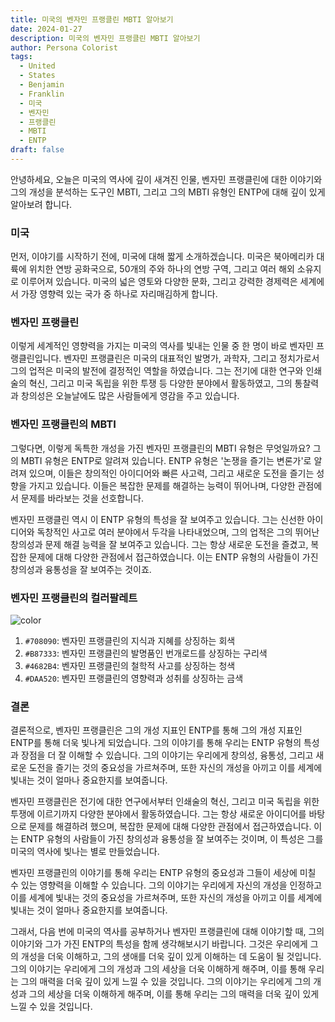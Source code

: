 ```yaml
---
title: 미국의 벤자민 프랭클린 MBTI 알아보기
date: 2024-01-27
description: 미국의 벤자민 프랭클린 MBTI 알아보기
author: Persona Colorist
tags:
  - United
  - States
  - Benjamin
  - Franklin
  - 미국
  - 벤자민
  - 프랭클린
  - MBTI
  - ENTP
draft: false
---
```

안녕하세요, 오늘은 미국의 역사에 깊이 새겨진 인물, 벤자민 프랭클린에 대한 이야기와 그의 개성을 분석하는 도구인 MBTI, 그리고 그의 MBTI 유형인 ENTP에 대해 깊이 있게 알아보려 합니다.

### 미국
먼저, 이야기를 시작하기 전에, 미국에 대해 짧게 소개하겠습니다. 미국은 북아메리카 대륙에 위치한 연방 공화국으로, 50개의 주와 하나의 연방 구역, 그리고 여러 해외 소유지로 이루어져 있습니다. 미국의 넓은 영토와 다양한 문화, 그리고 강력한 경제력은 세계에서 가장 영향력 있는 국가 중 하나로 자리매김하게 합니다.

### 벤자민 프랭클린
이렇게 세계적인 영향력을 가지는 미국의 역사를 빛내는 인물 중 한 명이 바로 벤자민 프랭클린입니다. 벤자민 프랭클린은 미국의 대표적인 발명가, 과학자, 그리고 정치가로서 그의 업적은 미국의 발전에 결정적인 역할을 하였습니다. 그는 전기에 대한 연구와 인쇄술의 혁신, 그리고 미국 독립을 위한 투쟁 등 다양한 분야에서 활동하였고, 그의 통찰력과 창의성은 오늘날에도 많은 사람들에게 영감을 주고 있습니다.

### 벤자민 프랭클린의 MBTI
그렇다면, 이렇게 독특한 개성을 가진 벤자민 프랭클린의 MBTI 유형은 무엇일까요? 그의 MBTI 유형은 ENTP로 알려져 있습니다. ENTP 유형은 '논쟁을 즐기는 변론가'로 알려져 있으며, 이들은 창의적인 아이디어와 빠른 사고력, 그리고 새로운 도전을 즐기는 성향을 가지고 있습니다. 이들은 복잡한 문제를 해결하는 능력이 뛰어나며, 다양한 관점에서 문제를 바라보는 것을 선호합니다.

벤자민 프랭클린 역시 이 ENTP 유형의 특성을 잘 보여주고 있습니다. 그는 신선한 아이디어와 독창적인 사고로 여러 분야에서 두각을 나타내었으며, 그의 업적은 그의 뛰어난 창의성과 문제 해결 능력을 잘 보여주고 있습니다. 그는 항상 새로운 도전을 즐겼고, 복잡한 문제에 대해 다양한 관점에서 접근하였습니다. 이는 ENTP 유형의 사람들이 가진 창의성과 융통성을 잘 보여주는 것이죠.

### 벤자민 프랭클린의 컬러팔레트

![color](https://i.imgur.com/r5qHxFL.png#center)

1. `#708090`: 벤자민 프랭클린의 지식과 지혜를 상징하는 회색
2. `#B87333`: 벤자민 프랭클린의 발명품인 번개로드를 상징하는 구리색
3. `#4682B4`: 벤자민 프랭클린의 철학적 사고를 상징하는 청색
4. `#DAA520`: 벤자민 프랭클린의 영향력과 성취를 상징하는 금색

### 결론
  
결론적으로, 벤자민 프랭클린은 그의 개성 지표인 ENTP를 통해 그의 개성 지표인 ENTP를 통해 더욱 빛나게 되었습니다. 그의 이야기를 통해 우리는 ENTP 유형의 특성과 장점을 더 잘 이해할 수 있습니다. 그의 이야기는 우리에게 창의성, 융통성, 그리고 새로운 도전을 즐기는 것의 중요성을 가르쳐주며, 또한 자신의 개성을 아끼고 이를 세계에 빛내는 것이 얼마나 중요한지를 보여줍니다. 

벤자민 프랭클린은 전기에 대한 연구에서부터 인쇄술의 혁신, 그리고 미국 독립을 위한 투쟁에 이르기까지 다양한 분야에서 활동하였습니다. 그는 항상 새로운 아이디어를 바탕으로 문제를 해결하려 했으며, 복잡한 문제에 대해 다양한 관점에서 접근하였습니다. 이는 ENTP 유형의 사람들이 가진 창의성과 융통성을 잘 보여주는 것이며, 이 특성은 그를 미국의 역사에 빛나는 별로 만들었습니다. 

벤자민 프랭클린의 이야기를 통해 우리는 ENTP 유형의 중요성과 그들이 세상에 미칠 수 있는 영향력을 이해할 수 있습니다. 그의 이야기는 우리에게 자신의 개성을 인정하고 이를 세계에 빛내는 것의 중요성을 가르쳐주며, 또한 자신의 개성을 아끼고 이를 세계에 빛내는 것이 얼마나 중요한지를 보여줍니다. 

그래서, 다음 번에 미국의 역사를 공부하거나 벤자민 프랭클린에 대해 이야기할 때, 그의 이야기와 그가 가진 ENTP의 특성을 함께 생각해보시기 바랍니다. 그것은 우리에게 그의 개성을 더욱 이해하고, 그의 생애를 더욱 깊이 있게 이해하는 데 도움이 될 것입니다. 그의 이야기는 우리에게 그의 개성과 그의 세상을 더욱 이해하게 해주며, 이를 통해 우리는 그의 매력을 더욱 깊이 있게 느낄 수 있을 것입니다. 그의 이야기는 우리에게 그의 개성과 그의 세상을 더욱 이해하게 해주며, 이를 통해 우리는 그의 매력을 더욱 깊이 있게 느낄 수 있을 것입니다.


